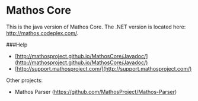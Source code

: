 Mathos Core
==========

This is the java version of Mathos Core. The .NET version is located here: http://mathos.codeplex.com/. 

###Help
* [http://mathosproject.github.io/MathosCore/Javadoc/](http://mathosproject.github.io/MathosCore/Javadoc/)
* [http://support.mathosproject.com/](http://support.mathosproject.com/)

Other projects:
* Mathos Parser (https://github.com/MathosProject/Mathos-Parser)
